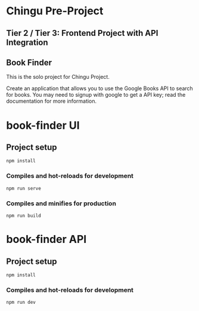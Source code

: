 # Chingu Pre-Project
## Tier 2 / Tier 3: Frontend Project with API Integration
## Book Finder


This is the solo project for Chingu Project.

Create an application that allows you to use the Google Books API to search for books. You may need to signup with google to get a API key; read the documentation for more information.


# book-finder UI

## Project setup
```
npm install
```

### Compiles and hot-reloads for development
```
npm run serve
```

### Compiles and minifies for production
```
npm run build
```

# book-finder API

## Project setup
```
npm install
```

### Compiles and hot-reloads for development
```
npm run dev
```

